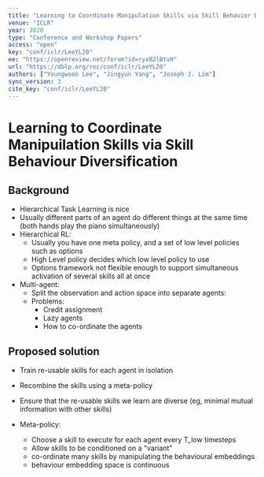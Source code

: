 ```yaml
---
title: "Learning to Coordinate Manipulation Skills via Skill Behavior Diversification."
venue: "ICLR"
year: 2020
type: "Conference and Workshop Papers"
access: "open"
key: "conf/iclr/LeeYL20"
ee: "https://openreview.net/forum?id=ryxB2lBtvH"
url: "https://dblp.org/rec/conf/iclr/LeeYL20"
authors: ["Youngwoon Lee", "Jingyun Yang", "Joseph J. Lim"]
sync_version: 3
cite_key: "conf/iclr/LeeYL20"
---
```

# Learning to Coordinate Manipuilation Skills via Skill Behaviour Diversification

## Background

 - Hierarchical Task Learning is nice
 - Usually different parts of an agent do different things at the same time (both hands play
   the piano simultaneously)
 - Hierarchical RL:
   - Usually you have one meta policy, and a set of low level policies such as options
   - High Level policy decides which low level policy to use
   - Options framework not flexible enough to support simultaneous activation of several
     skills all at once
 - Multi-agent:
   - Split the observation and action space into separate agents:
   - Problems:
     - Credit assignment
     - Lazy agents
     - How to co-ordinate the agents

## Proposed solution

 - Train re-usable skills for each agent in isolation
 - Recombine the skills using a meta-policy
 - Ensure that the re-usable skills we learn are diverse (eg, minimal mutual information
   with other skills)


 - Meta-policy:
    - Choose a skill to execute for each agent every T_low timesteps
    - Allow skills to be conditioned on a "variant"
    - co-ordinate many skills by manipulating the behavioural embeddings
    - behaviour embedding space is continuous
